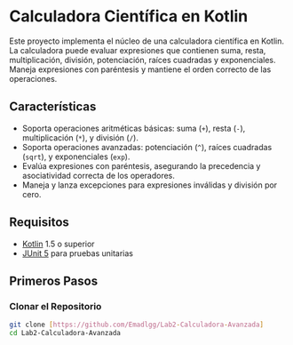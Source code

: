 # Calculadora Científica en Kotlin

Este proyecto implementa el núcleo de una calculadora científica en Kotlin. La calculadora puede evaluar expresiones que contienen suma, resta, multiplicación, división, potenciación, raíces cuadradas y exponenciales. Maneja expresiones con paréntesis y mantiene el orden correcto de las operaciones.

## Características

- Soporta operaciones aritméticas básicas: suma (`+`), resta (`-`), multiplicación (`*`), y división (`/`).
- Soporta operaciones avanzadas: potenciación (`^`), raíces cuadradas (`sqrt`), y exponenciales (`exp`).
- Evalúa expresiones con paréntesis, asegurando la precedencia y asociatividad correcta de los operadores.
- Maneja y lanza excepciones para expresiones inválidas y división por cero.

## Requisitos

- [Kotlin](https://kotlinlang.org/) 1.5 o superior
- [JUnit 5](https://junit.org/junit5/) para pruebas unitarias

## Primeros Pasos

### Clonar el Repositorio

```bash
git clone [https://github.com/Emadlgg/Lab2-Calculadora-Avanzada]
cd Lab2-Calculadora-Avanzada
